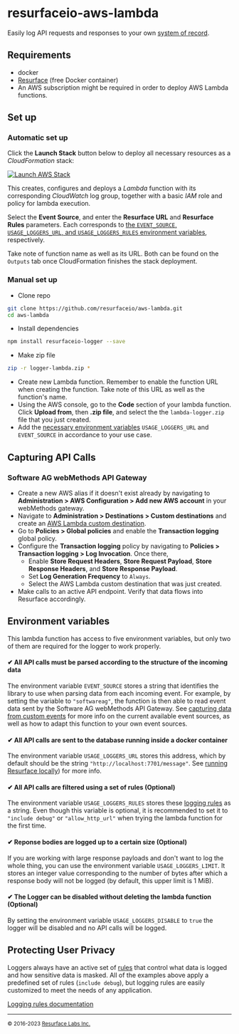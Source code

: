 # resurfaceio-aws-lambda
Easily log API requests and responses to your own [system of record](https://resurface.io/).

## Requirements

- docker
- [Resurface](https://resurface.io/installation) (free Docker container)
- An AWS subscription might be required in order to deploy AWS Lambda functions.

## Set up

### Automatic set up

Click the **Launch Stack** button below to deploy all necessary resources as a _CloudFormation_ stack:

[![Launch AWS Stack](https://s3.amazonaws.com/cloudformation-examples/cloudformation-launch-stack.png)](https://console.aws.amazon.com/cloudformation/home#/stacks/create/review?stackName=resurface-lambda&templateURL=https%3A%2F%2Fresurfacetemplates.s3.us-west-2.amazonaws.com%2Flambda.json)

This creates, configures and deploys a _Lambda_ function with its corresponding _CloudWatch_ log group, together with a basic _IAM_ role and policy for lambda execution.

Select the **Event Source**, and enter the **Resurface URL** and **Resurface Rules** parameters. Each corresponds to [the `EVENT_SOURCE`, `USAGE_LOGGERS_URL`, and `USAGE_LOGGERS_RULES` environment variables](#environment-variables), respectively.

Take note of function name as well as its URL. Both can be found on the `Outputs` tab once CloudFormation finishes the stack deployment.

### Manual set up

- Clone repo
```bash
git clone https://github.com/resurfaceio/aws-lambda.git
cd aws-lambda
```
- Install dependencies
```bash
npm install resurfaceio-logger --save
```
- Make zip file
```bash
zip -r logger-lambda.zip *
```
- Create new Lambda function. Remember to enable the function URL when creating the function. Take note of this URL as well as the function's name.
- Using the AWS console, go to the **Code** section of your lambda function. Click **Upload from**, then **.zip file**, and select the the `lambda-logger.zip` file that you just created.
- Add the [necessary environment variables](#environment-variables) `USAGE_LOGGERS_URL` and `EVENT_SOURCE` in accordance to your use case.

## Capturing API Calls

### Software AG webMethods API Gateway

- Create a new AWS alias if it doesn't exist already by navigating to **Administration > AWS Configuration > Add new AWS account** in your webMethods gateway.
- Navigate to **Administration > Destinations > Custom destinations** and create an [AWS Lambda custom destination](https://docs.webmethods.io/api/10.12.0/webmethods_api_cloud__api_gateway_user_s_guide/chapter14/#how-do-i-publish-data-to-an-aws-lambda-function-using-custom-destination).
- Go to **Policies > Global policies** and enable the **Transaction logging** global policy.
- Configure the **Transaction logging** policy by navigating to **Policies > Transaction logging > Log Invocation**. Once there,
  - Enable **Store Request Headers**, **Store Request Payload**, **Store Response Headers**, and **Store Response Payload**.
  - Set **Log Generation Frequency** to `Always`.
  - Select the AWS Lambda custom destination that was just created.
- Make calls to an active API endpoint. Verify that data flows into Resurface accordingly.

## Environment variables

This lambda function has access to five environment variables, but only two of them are required for the logger to work properly.

#### ✔ All API calls must be parsed according to the structure of the incoming data
The environment variable `EVENT_SOURCE` stores a string that identifies the library to use when parsing data from each incoming event. For example, by setting the variable to `"softwareag"`, the function is then able to read event data sent by the Software AG webMethods API Gateway. See [capturing data from custom events](/API.md) for more info on the current available event sources, as well as how to adapt this function to your own event sources.
#### ✔ All API calls are sent to the database running inside a docker container
The environment variable `USAGE_LOGGERS_URL` stores this address, which by default should be the string `"http://localhost:7701/message"`. See [running Resurface locally](https://resurface.io/docs#running-on-docker)) for more info.
#### ✔ All API calls are filtered using a set of rules (Optional)
The environment variable `USAGE_LOGGERS_RULES` stores these [logging rules](#protecting-user-privacy) as a string. Even though this variable is optional, it is recommended to set it to `"include debug"` or `"allow_http_url"` when trying the lambda function for the first time.
#### ✔ Reponse bodies are logged up to a certain size (Optional)
If you are working with large response payloads and don't want to log the whole thing, you can use the environment variable `USAGE_LOGGERS_LIMIT`. It stores an integer value corresponding to the number of bytes after which a response body will not be logged (by default, this upper limit is 1 MiB).
#### ✔ The Logger can be disabled without deleting the lambda function (Optional)
By setting the environment variable `USAGE_LOGGERS_DISABLE` to `true` the logger will be disabled and no API calls will be logged.


## Protecting User Privacy

Loggers always have an active set of <a href="https://resurface.io/logging-rules">rules</a> that control what data is logged
and how sensitive data is masked. All of the examples above apply a predefined set of rules (`include debug`),
but logging rules are easily customized to meet the needs of any application.

<a href="https://resurface.io/logging-rules">Logging rules documentation</a>

---
<small>&copy; 2016-2023 <a href="https://resurface.io">Resurface Labs Inc.</a></small>
